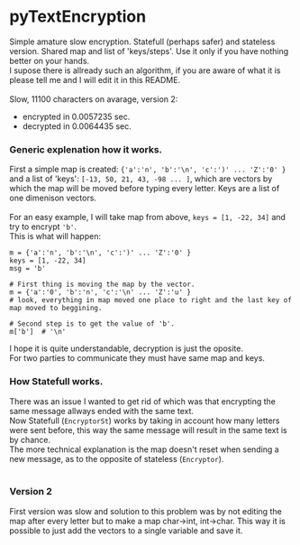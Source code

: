 # pyTextEncryption
Simple amature slow encryption. Statefull (perhaps safer) and stateless version. Shared map and list of 'keys/steps'.
Use it only if you have nothing better on your hands. <br>
I supose there is allready such an algorithm, if you are aware of what it is please tell me and I will edit it in this README. <br>
<br>
Slow, 11100 characters on avarage, version 2:
 - encrypted in 0.0057235 sec. <br>
 - decrypted in 0.0064435 sec. <br>

### Generic explenation how it works.
First a simple map is created: `{'a':'n', 'b':'\n', 'c':')' ... 'Z':'0' }` and a list of 'keys': `[-13, 50, 21, 43, -98 ... ]`, which are vectors by which the map will be moved before typing every letter. Keys are a list of one dimenison vectors.<br>
<br>
For an easy example, I will take map from above, `keys = [1, -22, 34]` and try to encrypt `'b'`. <br>
This is what will happen: <br>
```
m = {'a':'n', 'b':'\n', 'c':')' ... 'Z':'0' }
keys = [1, -22, 34]
msg = 'b'

# First thing is moving the map by the vector.
m = {'a':'0', 'b':'n', 'c':'\n' ... 'Z':'u' }
# look, everything in map moved one place to right and the last key of map moved to beggining.

# Second step is to get the value of 'b'.
m['b']  # '\n'
```
I hope it is quite understandable, decryption is just the oposite. <br>
For two parties to communicate they must have same map and keys.
<br>

### How Statefull works.
There was an issue I wanted to get rid of which was that encrypting the same message allways ended with the same text. <br>
Now Statefull (`EncryptorSt`) works by taking in account how many letters were sent before, this way the same message will result in the same text is by chance. <br>
The more technical explanation is the map doesn't reset when sending a new message, as to the opposite of stateless (`Encryptor`). <br>
<br>

### Version 2
First version was slow and solution to this problem was by not editing the map after every letter but to make a map char->int, int->char. This way it is possible to just add the vectors to a single variable and save it. <br>



